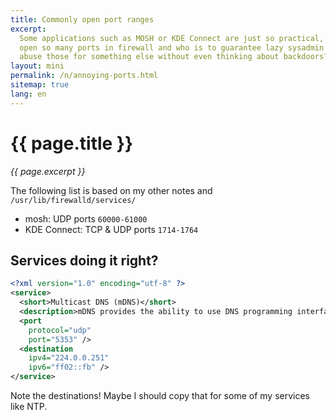 ```yaml
---
title: Commonly open port ranges
excerpt:
  Some applications such as MOSH or KDE Connect are just so practical, but they
  open so many ports in firewall and who is to guarantee lazy sysadmin won't
  abuse those for something else without even thinking about backdoors?
layout: mini
permalink: /n/annoying-ports.html
sitemap: true
lang: en
---
```


# {{ page.title }}

_{{ page.excerpt }}_

The following list is based on my other notes and `/usr/lib/firewalld/services/`

- mosh: UDP ports `60000-61000`
- KDE Connect: TCP & UDP ports `1714-1764`

## Services doing it right?

```xml
<?xml version="1.0" encoding="utf-8" ?>
<service>
  <short>Multicast DNS (mDNS)</short>
  <description>mDNS provides the ability to use DNS programming interfaces, packet formats and operating semantics in a small network without a conventional DNS server. If you plan to use Avahi, do not disable this option.</description>
  <port
    protocol="udp"
    port="5353" />
  <destination
    ipv4="224.0.0.251"
    ipv6="ff02::fb" />
</service>
```

Note the destinations! Maybe I should copy that for some of my services like
NTP.
